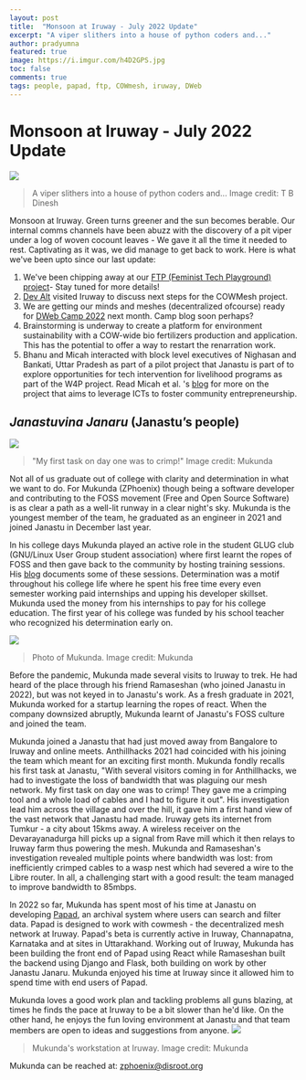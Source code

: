 ```yaml
---
layout: post
title:  "Monsoon at Iruway - July 2022 Update"
excerpt: "A viper slithers into a house of python coders and..."
author: pradyumna
featured: true
image: https://i.imgur.com/h4D2GPS.jpg
toc: false
comments: true
tags: people, papad, ftp, COWmesh, iruway, DWeb
---
```


# Monsoon at Iruway - July 2022 Update

![](https://i.imgur.com/h4D2GPS.jpg)

> A viper slithers into a house of python coders and... 
> Image credit: T B Dinesh

Monsoon at Iruway. Green turns greener and the sun becomes berable. Our internal comms channels have been abuzz with the discovery of a pit viper under a log of woven cocount leaves - We gave it all the time it needed to rest. Captivating as it was, we did manage to get back to work. Here is what we've been upto since our last update:
1. We've been chipping away at our [FTP (Feminist Tech Playground) project](https://files.janastu.org/s/yasYmDQERBqgASs#pdfviewer)- Stay tuned for more details!
1. [Dev Alt](https://www.devalt.org) visited Iruway to discuss next steps for the COWMesh project. 
1. We are getting our minds and meshes (decentralized ofcourse) ready for [DWeb Camp 2022](https://dwebcamp.org)  next month.  Camp blog soon perhaps?  
1. Brainstorming is underway to create a platform for environment sustainability with a COW-wide bio fertilizers production and application.  This has the potential to offer a way to restart the renarration work. 
1. Bhanu and Micah interacted with block level executives of Nighasan and Bankati, Uttar Pradesh as part of a pilot project that Janastu is part of to explore opportunities for tech intervention for livelihood programs as part of the W4P project. Read Micah et al. 's [blog](https://blog.janastu.org/journeys-dreams-and-everything-in-between/) for more on the project that aims to leverage ICTs to foster community entrepreneurship.  


## *Janastuvina Janaru* (Janastu’s people)
![](https://i.imgur.com/2IdnFz0.jpg)


> "My first task on day one was to crimp!" 
> Image credit: Mukunda 

Not all of us graduate out of college with clarity and determination in what we want to do. For Mukunda (ZPhoenix) though being a software developer and contributing to the FOSS movement (Free and Open Source Software) is as clear a path as a  well-lit runway in a clear night's sky.  Mukunda is the youngest member of the team, he graduated as an engineer in 2021 and joined Janastu in December last year.  

In his college days Mukunda played an active role in the student  GLUG club (GNU/Linux User Group student association) where first learnt the ropes of FOSS and then gave back to the community by hosting training sessions. His [blog](https://zphoenix.gitlab.io/blogs/) documents some of these sessions. Determination was a motif throughout his college life where he spent his free time every even semester working  paid internships and upping his developer skillset. Mukunda used the money from his internships to pay for his college education. The first year of his college was funded by his school teacher who recognized his determination early on. 

![](https://i.imgur.com/iLDjlO7.jpg)
> Photo of Mukunda.
> Image credit: Mukunda
> 
Before the pandemic, Mukunda made several visits to Iruway to trek. He had heard of the place through his friend Ramaseshan (who joined Janastu in 2022), but was not keyed in to Janastu's work. As a fresh graduate in 2021, Mukunda worked for a startup learning the ropes of react. When the company downsized abruptly, Mukunda learnt of Janastu's FOSS culture and joined the team. 

Mukunda joined a Janastu that had just moved away from Bangalore to Iruway and online meets. Anthillhacks 2021 had coincided with his joining the team which meant for an exciting first month. Mukunda fondly recalls his first task at Janastu, "With several visitors coming in for Anthillhacks, we had to investigate the loss of bandwidth that was plaguing our mesh network. My first task on day one was to crimp! They gave me a crimping tool and a whole load of cables and I had to figure it out". His investigation lead him across the village and over the hill, it gave him a first hand view of the vast network that Janastu had made. Iruway gets its internet from Tumkur - a city about 15kms away. A wireless receiver on the Devarayanadurga hill picks up a signal from Rave mill which it then relays to Iruway farm thus powering the mesh. Mukunda and Ramaseshan's investigation revealed multiple points where bandwidth was lost: from inefficiently crimped cables to a wasp nest which had severed a wire to the Libre router. In all, a challenging start with a good result: the team managed to improve bandwidth to 85mbps. 

In 2022 so far, Mukunda has spent most of his time at Janastu on developing [Papad](https://gitlab.com/servelots/papad), an archival system where users can search and filter data. Papad is designed to work with cowmesh - the decentralized mesh network at Iruway. Papad's beta is currently active in Iruway, Channapatna, Karnataka and at sites in Uttarakhand. Working out of Iruway, Mukunda has been  building the front end of Papad using React while Ramaseshan built the backend using Django and Flask, both building on work by other Janastu Janaru. Mukunda enjoyed his time at Iruway since it allowed him to spend time with end users of Papad. 

Mukunda loves a good work plan and tackling problems all guns blazing, at times he finds the pace at Iruway to be a bit slower than he'd like. On the other hand, he enjoys the fun loving environment at Janastu and that team members are open to ideas and suggestions from anyone. 
![](https://i.imgur.com/Rr00vNq.jpg)
> Mukunda's workstation at Iruway.
> Image credit: Mukunda
> 
Mukunda can be reached at: zphoenix@disroot.org
